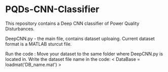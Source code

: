 # PQDs-CNN-Classifier
This repository contains a Deep CNN classifier of Power Quality Disturbances.

DeepCNN.py - the main file, contains dataset uploaing.
Current dataset format is a MATLAB sturcut file.

Run the code :
Move your dataset to the same folder where DeepCNN.py is located in.
Write the dataset file name in the code:
< DataBase = loadmat('DB_name.mat') >

